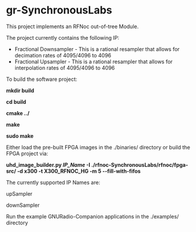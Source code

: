 # gr-SynchronousLabs

This project implements an RFNoc out-of-tree Module.

The project currently contains the following IP:

  - Fractional Downsampler - This is a rational resampler that allows for decimation rates of 4095/4096 to 4096
  - Fractional Upsampler - This is a rational resampler that allows for interpolation rates of 4095/4096 to 4096

To build the software project:

  **mkdir build**
  
  **cd build**
  
  **cmake ../**
  
  **make**
  
  **sudo make**
  
  
Either load the pre-built FPGA images in the ./binaries/ directory or build the FPGA project via:

  **uhd_image_builder.py _IP_Name_ -I ./rfnoc-SynchronousLabs/rfnoc/fpga-src/  -d x300 -t       X300_RFNOC_HG -m 5 --fill-with-fifos**
  
The currently supported IP Names are:

  upSampler
  
  downSampler
  
Run the example GNURadio-Companion applications in the ./examples/ directory  
